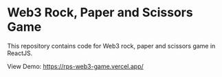 # Web3 Rock, Paper and Scissors Game

This repository contains code for Web3 rock, paper and scissors game in ReactJS.

View Demo: https://rps-web3-game.vercel.app/